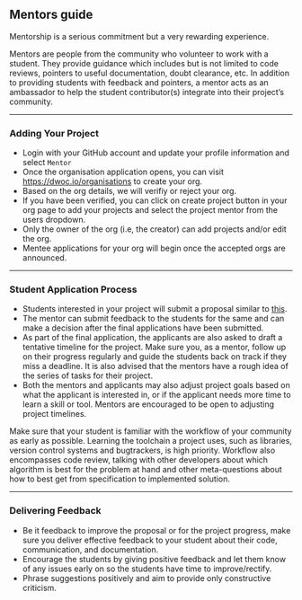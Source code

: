## Mentors guide

Mentorship is a serious commitment but a very rewarding experience. 

Mentors are people from the community who volunteer to work with a student. They provide guidance which includes but is not limited to code reviews, pointers to useful documentation, doubt clearance, etc. In addition to providing students with feedback and pointers, a mentor acts as an ambassador to help the student contributor(s) integrate into their project’s community.

---

### Adding Your Project
- Login with your GitHub account and update your profile information and select `Mentor`
- Once the organisation application opens, you can visit https://dwoc.io/organisations to create your org.
- Based on the org details, we will verifiy or reject your org.
- If you have been verified, you can click on create project button in your org page to add your projects and select the project mentor from the users dropdown.
- Only the owner of the org (i.e, the creator) can add projects and/or edit the org.
- Mentee applications for your org will begin once the accepted orgs are announced.

---

### Student Application Process
- Students interested in your project will submit a proposal similar to <a href="https://drive.google.com/file/d/1Kkau4dd3VBqInPrmQf9_t0Ehtxh_UjVS/view">this</a>.
- The mentor can submit feedback to the students for the same and can make a decision after the final applications have been submitted.
- As part of the final application, the applicants are also asked to draft a tentative timeline for the project. Make sure you, as a mentor, follow up on their progress regularly and guide the students back on track if they miss a deadline. It is also advised that the mentors have a rough idea of the series of tasks for their project.
- Both the mentors and applicants may also adjust project goals based on what the applicant is interested in, or if the applicant needs more time to learn a skill or tool. Mentors are encouraged to be open to adjusting project timelines.

Make sure that your student is familiar with the workflow of your community as early as possible. Learning the toolchain a project uses, such as libraries, version control systems and bugtrackers, is high priority. Workflow also encompasses code review, talking with other developers about which algorithm is best for the problem at hand and other meta-questions about how to best get from specification to implemented solution.

---

### Delivering Feedback
- Be it feedback to improve the proposal or for the project progress, make sure you deliver effective feedback to your student about their code, communication, and documentation.
- Encourage the students by giving positive feedback and let them know of any issues early on so the students have time to improve/rectify.
- Phrase suggestions positively and aim to provide only constructive criticism.
